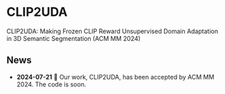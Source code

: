# CLIP2UDA
CLIP2UDA: Making Frozen CLIP Reward Unsupervised Domain Adaptation in 3D Semantic Segmentation (ACM MM 2024)

## News
* **2024-07-21** :loudspeaker: Our work, CLIP2UDA, has been accepted by ACM MM 2024. The code is soon.

